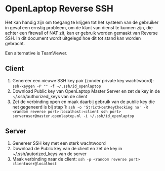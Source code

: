 OpenLaptop Reverse SSH
======================

Het kan handig zijn om toegang te krijgen tot het systeem van de gebruiker in geval een ernstig probleem, om de klant van dienst te kunnen zijn, die achter een firewall of NAT zit, kan er gebruik worden gemaakt van Reverse SSH. In dit document wordt uitgelegd hoe dit tot stand kan worden gebracht.

Een alternative is TeamViewer.

Client
------
1. Genereer een nieuwe SSH key pair (zonder private key wachtwoord): ```ssh-keygen -P "" -f ~/.ssh/id_openlaptop```
2. Download Public key van OpenLaptop Master Server en zet de key in de ~/.ssh/authorized_keys van de client
3. Zet de verbinding open en maak daarbij gebruik van de public key die net gegeneerd is bij stap 1: 
```ssh -o 'StrictHostKeyChecking no' -R <random reverse port>:localhost:<client ssh port> serveruser@master.openlaptop.nl -i ~/.ssh/id_openlaptop```

Server
------
1. Genereer SSH key met een sterk wachtwoord
2. Download de Public key van de client en zet de key in ~/.ssh/autorized_keys van de server
3. Maak verbinding naar de client:
```ssh -p <random reverse port> clientuser@localhost```
